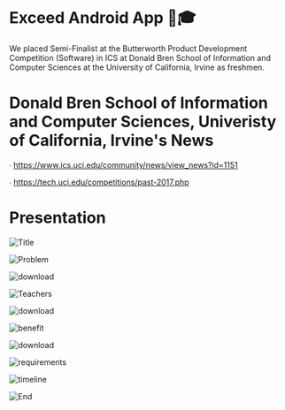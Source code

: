 # Exceed Android App 📲🎓

We placed Semi-Finalist at the Butterworth Product Development Competition (Software) in ICS at Donald Bren School of Information and Computer Sciences at the University of California, Irvine as freshmen. 

# Donald Bren School of Information and Computer Sciences, Univeristy of California, Irvine's News 
∙ https://www.ics.uci.edu/community/news/view_news?id=1151 

∙ https://tech.uci.edu/competitions/past-2017.php

# Presentation

![Title](https://user-images.githubusercontent.com/19508013/126409740-07b8a95f-fcbd-4beb-8a62-0db1b067a06a.png)

![Problem](https://user-images.githubusercontent.com/19508013/126409805-ef4f0be5-d94f-430a-b93a-7200a15b2757.png)

![download](https://user-images.githubusercontent.com/19508013/112402596-0def4880-8cca-11eb-9578-eb5bc92a1bfd.png)

![Teachers](https://user-images.githubusercontent.com/19508013/126409785-7acbecd9-6825-427a-927a-4b0902eef026.png)

![download](https://user-images.githubusercontent.com/19508013/112404194-22811000-8ccd-11eb-9e16-8bee6dd7815e.png)

![benefit](https://user-images.githubusercontent.com/19508013/112404199-244ad380-8ccd-11eb-8bb6-9ffc3409905a.png)

![download](https://user-images.githubusercontent.com/19508013/112405924-70e3de00-8cd0-11eb-8d97-79e7ac9b5534.png)

![requirements](https://user-images.githubusercontent.com/19508013/113514239-5a385500-9522-11eb-80b1-d9d57a7a7e36.png)

![timeline](https://user-images.githubusercontent.com/19508013/113514240-5c9aaf00-9522-11eb-985d-e67f3b180611.png)

![End](https://user-images.githubusercontent.com/19508013/126409747-b23033c3-8c89-4ece-a864-50aff17266fd.png)
